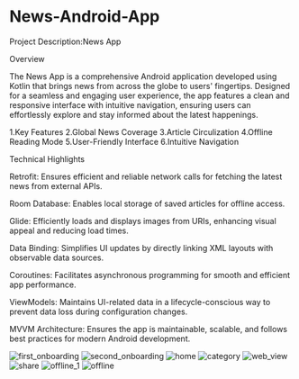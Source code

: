 # News-Android-App

Project Description:News App

Overview

The News App is a comprehensive Android application developed using Kotlin that brings news from across the globe to users' fingertips. Designed for a seamless and engaging user experience, the app features a clean and responsive interface with intuitive navigation, ensuring users can effortlessly explore and stay informed about the latest happenings.

1.Key Features
2.Global News Coverage
3.Article Circulization
4.Offline Reading Mode
5.User-Friendly Interface
6.Intuitive Navigation

Technical Highlights

Retrofit: Ensures efficient and reliable network calls for fetching the latest news from external APIs.

Room Database: Enables local storage of saved articles for offline access.

Glide: Efficiently loads and displays images from URIs, enhancing visual appeal and reducing load times.

Data Binding: Simplifies UI updates by directly linking XML layouts with observable data sources.

Coroutines: Facilitates asynchronous programming for smooth and efficient app performance.

ViewModels: Maintains UI-related data in a lifecycle-conscious way to prevent data loss during configuration changes.

MVVM Architecture: Ensures the app is maintainable, scalable, and follows best practices for modern Android development.


![first_onboarding](https://github.com/user-attachments/assets/e6bc51bb-cdba-4249-a3bd-2a6d0cf7f32f)
![second_onboarding](https://github.com/user-attachments/assets/182f89c3-3973-490d-8659-a16966aa5278)
![home](https://github.com/user-attachments/assets/2d2dc7d7-20ef-429a-9b3e-ae2910386e80)
![category](https://github.com/user-attachments/assets/c1f03f6b-2811-4f3a-b7b2-eaf0d7699933)
![web_view](https://github.com/user-attachments/assets/69c9232a-cceb-4158-83cd-fd546599d0f2)
![share](https://github.com/user-attachments/assets/626f1e88-73b4-46b3-bb29-aab92db185b7)
![offline_1](https://github.com/user-attachments/assets/56a80e80-dd69-4cb7-a8e9-2953f6244fae)
![offline](https://github.com/user-attachments/assets/7fe18364-ff55-44f4-9b03-fa67c1419b9c)

